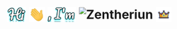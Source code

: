 <h1 align="center">
  <img src="https://github.com/Zentheriun/Zentheriun/blob/main/img/Hi-Profile.png" alt="Hi" height="35" style="vertical-align: middle;" />
  <img src="https://raw.githubusercontent.com/Zentheriun/Zentheriun/main/gif/Hi.gif" alt="Hi Wave" height="35" style="vertical-align: middle;" />
  <img src="https://github.com/Zentheriun/Zentheriun/blob/main/img/Im-Profile.png" alt="I'm" height="35" style="vertical-align: middle;" />
  <img src="https://raw.githubusercontent.com/Zentheriun/Zentheriun/main/gif/Zentheriun.gif" alt="Zentheriun" height="35" style="vertical-align: middle;" />
  <img src="https://raw.githubusercontent.com/Zentheriun/Zentheriun/main/gif/Corona.gif" alt="Corona" height="35" style="vertical-align: middle;" />
</h1>
